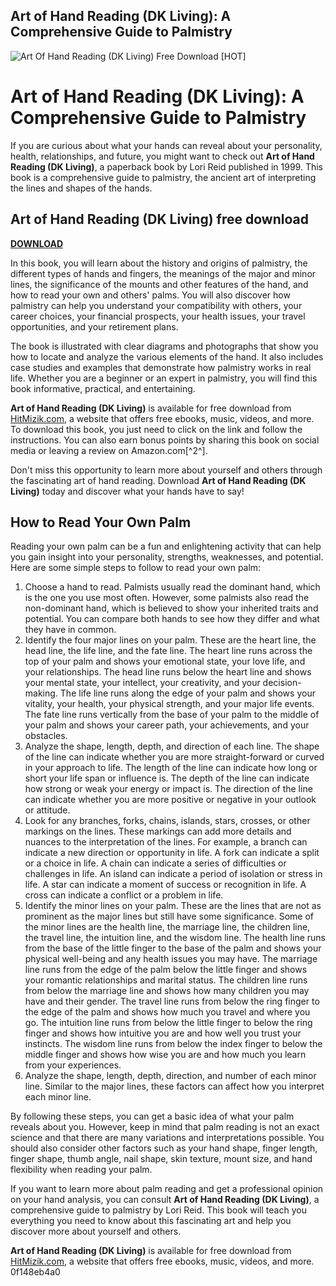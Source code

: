 ## Art of Hand Reading (DK Living): A Comprehensive Guide to Palmistry

 
![Art Of Hand Reading (DK Living) Free Download \[HOT\]](https://encrypted-tbn1.gstatic.com/images?q=tbn:ANd9GcQkKdxLOlBYYwAv_Ipchw2DlfLHCMy9XqJ6qgSesLMyf9qV3U61p9EVsJSx)

 
# Art of Hand Reading (DK Living): A Comprehensive Guide to Palmistry
 
If you are curious about what your hands can reveal about your personality, health, relationships, and future, you might want to check out **Art of Hand Reading (DK Living)**, a paperback book by Lori Reid published in 1999. This book is a comprehensive guide to palmistry, the ancient art of interpreting the lines and shapes of the hands.
 
## Art of Hand Reading (DK Living) free download


[**DOWNLOAD**](https://www.google.com/url?q=https%3A%2F%2Furlin.us%2F2tKOLP&sa=D&sntz=1&usg=AOvVaw0xKYcE0g9bXN5y7W_y-ghW)

 
In this book, you will learn about the history and origins of palmistry, the different types of hands and fingers, the meanings of the major and minor lines, the significance of the mounts and other features of the hand, and how to read your own and others' palms. You will also discover how palmistry can help you understand your compatibility with others, your career choices, your financial prospects, your health issues, your travel opportunities, and your retirement plans.
 
The book is illustrated with clear diagrams and photographs that show you how to locate and analyze the various elements of the hand. It also includes case studies and examples that demonstrate how palmistry works in real life. Whether you are a beginner or an expert in palmistry, you will find this book informative, practical, and entertaining.
 
**Art of Hand Reading (DK Living)** is available for free download from [HitMizik.com](https://hitmizik.com/art-of-hand-reading-dk-living-free-download-link/), a website that offers free ebooks, music, videos, and more. To download this book, you just need to click on the link and follow the instructions. You can also earn bonus points by sharing this book on social media or leaving a review on Amazon.com[^2^].
 
Don't miss this opportunity to learn more about yourself and others through the fascinating art of hand reading. Download **Art of Hand Reading (DK Living)** today and discover what your hands have to say!

## How to Read Your Own Palm
 
Reading your own palm can be a fun and enlightening activity that can help you gain insight into your personality, strengths, weaknesses, and potential. Here are some simple steps to follow to read your own palm:
 
1. Choose a hand to read. Palmists usually read the dominant hand, which is the one you use most often. However, some palmists also read the non-dominant hand, which is believed to show your inherited traits and potential. You can compare both hands to see how they differ and what they have in common.
2. Identify the four major lines on your palm. These are the heart line, the head line, the life line, and the fate line. The heart line runs across the top of your palm and shows your emotional state, your love life, and your relationships. The head line runs below the heart line and shows your mental state, your intellect, your creativity, and your decision-making. The life line runs along the edge of your palm and shows your vitality, your health, your physical strength, and your major life events. The fate line runs vertically from the base of your palm to the middle of your palm and shows your career path, your achievements, and your obstacles.
3. Analyze the shape, length, depth, and direction of each line. The shape of the line can indicate whether you are more straight-forward or curved in your approach to life. The length of the line can indicate how long or short your life span or influence is. The depth of the line can indicate how strong or weak your energy or impact is. The direction of the line can indicate whether you are more positive or negative in your outlook or attitude.
4. Look for any branches, forks, chains, islands, stars, crosses, or other markings on the lines. These markings can add more details and nuances to the interpretation of the lines. For example, a branch can indicate a new direction or opportunity in life. A fork can indicate a split or a choice in life. A chain can indicate a series of difficulties or challenges in life. An island can indicate a period of isolation or stress in life. A star can indicate a moment of success or recognition in life. A cross can indicate a conflict or a problem in life.
5. Identify the minor lines on your palm. These are the lines that are not as prominent as the major lines but still have some significance. Some of the minor lines are the health line, the marriage line, the children line, the travel line, the intuition line, and the wisdom line. The health line runs from the base of the little finger to the base of the palm and shows your physical well-being and any health issues you may have. The marriage line runs from the edge of the palm below the little finger and shows your romantic relationships and marital status. The children line runs from below the marriage line and shows how many children you may have and their gender. The travel line runs from below the ring finger to the edge of the palm and shows how much you travel and where you go. The intuition line runs from below the little finger to below the ring finger and shows how intuitive you are and how well you trust your instincts. The wisdom line runs from below the index finger to below the middle finger and shows how wise you are and how much you learn from your experiences.
6. Analyze the shape, length, depth, direction, and number of each minor line. Similar to
the major lines, these factors can affect how you interpret each minor line.

By following these steps, you can get a basic idea of what your palm reveals about you. However, keep in mind that palm reading is not an exact science and that there are many variations and interpretations possible. You should also consider other factors such as your hand shape, finger length, finger shape, thumb angle, nail shape, skin texture, mount size, and hand flexibility when reading your palm.
 
If you want to learn more about palm reading and get a professional opinion on your hand analysis, you can consult **Art of Hand Reading (DK Living)**, a comprehensive guide to palmistry by Lori Reid. This book will teach you everything you need to know about this fascinating art and help you discover more about yourself and others.
 
**Art of Hand Reading (DK Living)** is available for free download from [HitMizik.com](https://hitmizik.com/art-of-hand-reading-dk-living-free-download-link/), a website that offers free ebooks, music, videos, and more.
 0f148eb4a0
